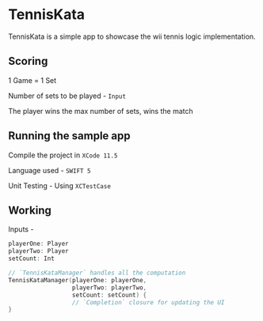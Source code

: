# TennisKata

TennisKata is a simple app to showcase the wii tennis logic implementation.


## Scoring
1 Game = 1 Set

Number of sets to be played - `Input`

The player wins the max number of sets, wins the match


## Running the sample app

Compile the project in `XCode 11.5`

Language used - `SWIFT 5`

Unit Testing - Using `XCTestCase`


## Working

Inputs - 

```swift
playerOne: Player
playerTwo: Player
setCount: Int
```

```swift
// `TennisKataManager` handles all the computation
TennisKataManager(playerOne: playerOne,
                  playerTwo: playerTwo,
                  setCount: setCount) {
                  // `Completion` closure for updating the UI
}
```
